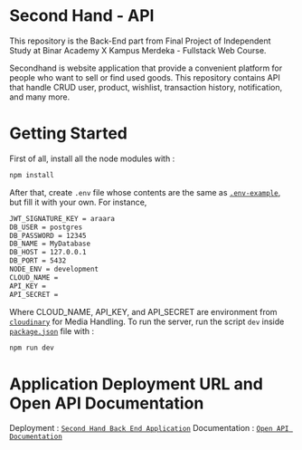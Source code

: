 # Second Hand - API

This repository is the Back-End part from Final Project of Independent Study at Binar Academy X Kampus Merdeka - Fullstack Web Course. 

Secondhand is website application that provide a convenient platform for people who want to sell or find used goods. This repository contains API that handle CRUD user, product, wishlist, transaction history, notification, and many more.

# Getting Started

First of all, install all the node modules with :

```sh
npm install
```

After that, create `.env` file whose contents are the same as [`.env-example`](.env-example), but fill it with your own. For instance,

```sh
JWT_SIGNATURE_KEY = araara
DB_USER = postgres
DB_PASSWORD = 12345
DB_NAME = MyDatabase
DB_HOST = 127.0.0.1
DB_PORT = 5432
NODE_ENV = development
CLOUD_NAME = 
API_KEY =
API_SECRET =
```
Where CLOUD_NAME, API_KEY, and API_SECRET are environment from [`cloudinary`](http://cloudinary.com) for Media Handling. To run the server, run the script `dev` inside [`package.json`](.package.json) file with : 

```sh
npm run dev
```

# Application Deployment URL and Open API Documentation
Deployment : [`Second Hand Back End Application`](https://second-hand-be.herokuapp.com/)
Documentation : [`Open API Documentation`](https://second-hand-be.herokuapp.com/documentation)